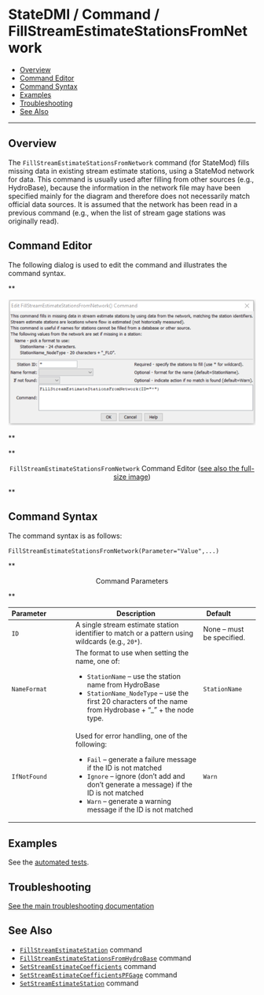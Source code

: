 # StateDMI / Command / FillStreamEstimateStationsFromNetwork #

* [Overview](#overview)
* [Command Editor](#command-editor)
* [Command Syntax](#command-syntax)
* [Examples](#examples)
* [Troubleshooting](#troubleshooting)
* [See Also](#see-also)

-------------------------

## Overview ##

The `FillStreamEstimateStationsFromNetwork` command (for StateMod)
fills missing data in existing stream estimate stations, using a StateMod network for data.
This command is usually used after filling from other sources (e.g., HydroBase),
because the information in the network file may have been specified mainly for the
diagram and therefore does not necessarily match official data sources.
It is assumed that the network has been read in a previous command
(e.g., when the list of stream gage stations was originally read).

## Command Editor ##

The following dialog is used to edit the command and illustrates the command syntax.

**<p style="text-align: center;">
![FillStreamEstimateStationsFromNetwork comand editor](FillStreamEstimateStationsFromNetwork.png)
</p>**

**<p style="text-align: center;">
`FillStreamEstimateStationsFromNetwork` Command Editor (<a href="../FillStreamEstimateStationsFromNetwork.png">see also the full-size image</a>)
</p>**

## Command Syntax ##

The command syntax is as follows:

```text
FillStreamEstimateStationsFromNetwork(Parameter="Value",...)
```
**<p style="text-align: center;">
Command Parameters
</p>**

| **Parameter**&nbsp;&nbsp;&nbsp;&nbsp;&nbsp;&nbsp;&nbsp;&nbsp;&nbsp;&nbsp;&nbsp;&nbsp; | **Description** | **Default**&nbsp;&nbsp;&nbsp;&nbsp;&nbsp;&nbsp;&nbsp;&nbsp;&nbsp;&nbsp; |
| --------------|-----------------|----------------- |
| `ID` | A single stream estimate station identifier to match or a pattern using wildcards (e.g., `20*`). | None – must be specified. |
| `NameFormat` | The format to use when setting the name, one of:<ul><li>`StationName` – use the station name from HydroBase</li><li>`StationName_NodeType` – use the first 20 characters of the name from Hydrobase + “_” + the node type.</li></ul> | `StationName` |
| `IfNotFound` | Used for error handling, one of the following:<ul><li>`Fail` – generate a failure message if the ID is not matched</li><li>`Ignore` – ignore (don’t add and don’t generate a message) if the ID is not matched</li><li>`Warn` – generate a warning message if the ID is not matched</li></ul> | `Warn` |

## Examples ##

See the [automated tests](https://github.com/OpenCDSS/cdss-app-statedmi-test/tree/master/test/regression/commands/FillStreamEstimateStationsFromNetwork).

## Troubleshooting ##

[See the main troubleshooting documentation](../../troubleshooting/troubleshooting.md)

## See Also ##

* [`FillStreamEstimateStation`](../FillStreamEstimateStation/FillStreamEstimateStation.md) command
* [`FillStreamEstimateStationsFromHydroBase`](../FillStreamEstimateStationsFromHydroBase/FillStreamEstimateStationsFromHydroBase.md) command
* [`SetStreamEstimateCoefficients`](../SetStreamEstimateCoefficients/SetStreamEstimateCoefficients.md) command
* [`SetStreamEstimateCoefficientsPFGage`](../SetStreamEstimateCoefficientsPFGage/SetStreamEstimateCoefficientsPFGage.md) command
* [`SetStreamEstimateStation`](../SetStreamEstimateStation/SetStreamEstimateStation.md) command
